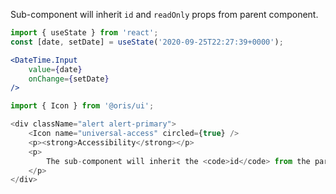 
Sub-component will inherit `id` and `readOnly` props from parent component.

```jsx static
import { useState } from 'react';
const [date, setDate] = useState('2020-09-25T22:27:39+0000');

<DateTime.Input 
    value={date}
    onChange={setDate}
/>
```

```js noeditor
import { Icon } from '@oris/ui';

<div className="alert alert-primary">
    <Icon name="universal-access" circled={true} />
    <p><strong>Accessibility</strong></p>
    <p>
        The sub-component will inherit the <code>id</code> from the parent component and will be automatically associated with the <code>DateTime.Label</code>.
    </p>
</div>
```